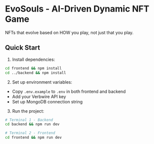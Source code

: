 ﻿# EvoSouls - AI-Driven Dynamic NFT Game

NFTs that evolve based on HOW you play, not just that you play.

## Quick Start

1. Install dependencies:
```bash
cd frontend && npm install
cd ../backend && npm install
```

2. Set up environment variables:
- Copy `.env.example` to `.env` in both frontend and backend
- Add your Verbwire API key
- Set up MongoDB connection string

3. Run the project:
```bash
# Terminal 1 - Backend
cd backend && npm run dev

# Terminal 2 - Frontend
cd frontend && npm run dev
```
